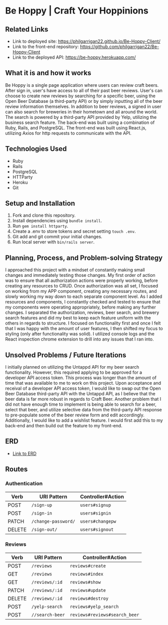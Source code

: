 # Be Hoppy | Craft Your Hoppinions

## Related Links
- Link to deployed site: https://philgarrigan22.github.io/Be-Hoppy-Client/
- Link to the front-end repository: https://github.com/philgarrigan22/Be-Hoppy-Client
- Link to the deployed API: https://be-hoppy.herokuapp.com/

## What it is and how it works
Be Hoppy is a single page application where users can review craft beers. After sign in, user's have access to
all of their past beer reviews. User's can choose to create new reviews by searching for a specific beer, using
the Open Beer Database (a third-party API) or by simply inputting all of the beer review information themselves.
In addition to beer reviews, a signed in user can also search for breweries in their hometown and all around the
world. The search is powered by a third-party API provided by Yelp, utilizing the business search feature. The
back-end was built using a combination of Ruby, Rails, and PostgreSQL. The front-end was built using React.js,
utilizing Axios for http requests to communicate with the API.

## Technologies Used
- Ruby
- Rails
- PostgreSQL
- HTTParty
- Heroku
- Git


## Setup and Installation
1. Fork and clone this repository.
2. Install dependencies using `bundle install`.
3. Run `gem install httparty`.
4. Create a .env to store tokens and secret setting `touch .env`.
4. Git add and git commit your initial changes.
5. Run local server with `bin/rails server`.


## Planning, Process, and Problem-solving Strategy
I approached this project with a mindset of constantly making small changes and immediately testing those changes.
My first order of action was to ensure that all authorization actions were properly working, before creating any
resources to CRUD. Once authorization was all set, I focused on working from my APP component, creating any necessary
routes, and slowly working my way down to each separate component level. As I added resources and components, I
constantly checked and tested to ensure that my components were operating appropriately, before making any further
changes. I separated the authorization, reviews, beer search, and brewery search features and did my best to keep
each feature uniform with the others in regards to structure. I focused on functionality first and once I felt that
I was happy with the amount of user features, I then shifted my focus to styling (only after functionality was solid).
I utilized console logs and the React inspection chrome extension to drill into any issues that I ran into.


## Unsolved Problems / Future Iterations
I initially planned on utilizing the Untappd API for my beer search functionality. However, this required applying to
be approved for a developer API access token. This process was longer than the amount of time that was available to
me to work on this project. Upon acceptance and receival of a developer API access token, I would like to swap out
the Open Beer Database third-party API with the Untappd API, as I believe that the beer data is far more robust in
regards to Craft Beer. Another problem that I did not have enough time to implement is being able to search for a
beer, select that beer, and utilize selective data from the third-party API response to pre-populate some of the
beer review form and edit accordingly. Additionally, I would like to add a wishlist feature. I would first add this
to my back-end and then build out the feature to my front-end.


## ERD
- [Link to ERD](https://imgur.com/9z863Tv)

## Routes
### Authentication
| Verb   | URI Pattern            | Controller#Action |
|--------|------------------------|-------------------|
| POST   | `/sign-up`             | `users#signup`    |
| POST   | `/sign-in`             | `users#signin`    |
| PATCH  | `/change-password/`    | `users#changepw`  |
| DELETE | `/sign-out/`           | `users#signout`   |
### Reviews
| Verb   | URI Pattern            | Controller#Action |
|--------|------------------------|-------------------|
| POST   | `/reviews`               | `reviews#create`    |
| GET    | `/reviews`               | `reviews#index`     |
| GET    | `/reviews/:id`           | `reviews#show`     |
| PATCH  | `/reviews/:id`           | `reviews#update`    |
| DELETE | `/reviews/:id`           | `reviews#destroy`   |
| POST   | `/yelp-search`       | `reviews#yelp_search` |
| POST   | `//search-beer`   | `reviews#reviews#search_beer` |
